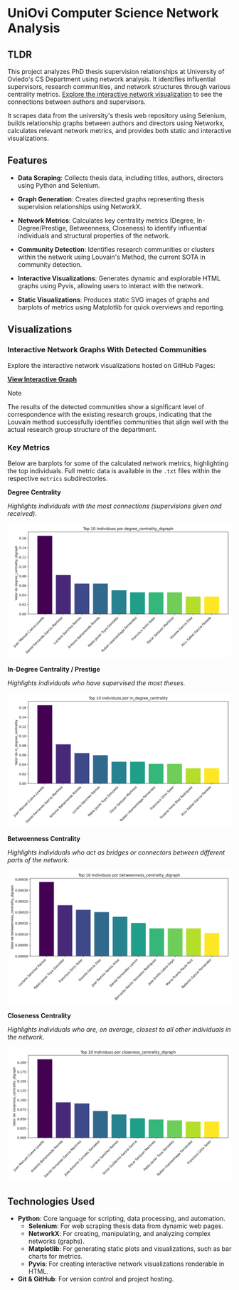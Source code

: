 # UniOvi Computer Science Network Analysis

## TLDR

This project analyzes PhD thesis supervision relationships at University of Oviedo's CS
Department using network analysis. It identifies influential supervisors, research
communities, and network structures through various centrality metrics.
[Explore the interactive network visualization](https://pablomsales.github.io/uniovi-cs-network/)
to see the connections between authors and supervisors.

It scrapes data from the university's thesis web repository using Selenium, builds
relationship graphs between authors and directors using Networkx, calculates relevant
network metrics, and provides both static and interactive visualizations.

## Features

*   **Data Scraping**: Collects thesis data, including titles, authors, directors
                        using Python and Selenium.

*   **Graph Generation**: Creates directed graphs representing thesis supervision
                        relationships using NetworkX.

*   **Network Metrics**: Calculates key centrality metrics (Degree, In-Degree/Prestige,
                        Betweenness, Closeness) to identify influential individuals and
                        structural properties of the network.

*   **Community Detection**: Identifies research communities or clusters within the network
                        using Louvain's Method, the current SOTA in community detection.

*   **Interactive Visualizations**: Generates dynamic and explorable HTML graphs using
                        Pyvis, allowing users to interact with the network.

*   **Static Visualizations**: Produces static SVG images of graphs and barplots of
                        metrics using Matplotlib for quick overviews and reporting.



## Visualizations

### Interactive Network Graphs With Detected Communities

Explore the interactive network visualizations hosted on GitHub Pages:

**[View Interactive Graph](https://pablomsales.github.io/uniovi-cs-network/)**



 > [!NOTE]
 > The results of the detected communities show a significant level of correspondence
 > with the existing research groups, indicating that the Louvain method successfully
 > identifies communities that align well with the actual research group structure of the
 > department.




### Key Metrics

Below are barplots for some of the calculated network metrics, highlighting the top
individuals. Full metric data is available in the `.txt` files within the respective
`metrics` subdirectories.

**Degree Centrality**

*Highlights individuals with the most connections (supervisions given and received).*

![Degree Centrality Digraph](outputs/interactive/metrics/degree_centrality_digraph_barplot.svg)

**In-Degree Centrality / Prestige**

*Highlights individuals who have supervised the most theses.*

![In-Degree Centrality](outputs/interactive/metrics/in_degree_centrality_barplot.svg)

**Betweenness Centrality**

*Highlights individuals who act as bridges or connectors between different parts of the network.*

![Betweenness Centrality Digraph](outputs/interactive/metrics/betweenness_centrality_digraph_barplot.svg)

**Closeness Centrality**

*Highlights individuals who are, on average, closest to all other individuals in the network.*

![Closeness Centrality Digraph](outputs/interactive/metrics/closeness_centrality_digraph_barplot.svg)


## Technologies Used

*   **Python**: Core language for scripting, data processing, and automation.
    *   **Selenium**: For web scraping thesis data from dynamic web pages.
    *   **NetworkX**: For creating, manipulating, and analyzing complex networks (graphs).
    *   **Matplotlib**: For generating static plots and visualizations, such as bar charts for metrics.
    *   **Pyvis**: For creating interactive network visualizations renderable in HTML.
*   **Git & GitHub**: For version control and project hosting.